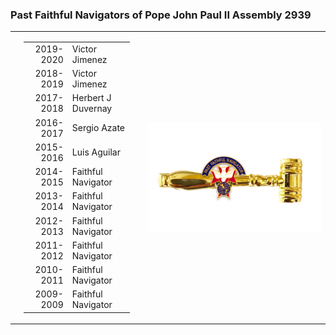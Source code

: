 <h3>Past Faithful Navigators of Pope John Paul II Assembly 2939</h3>


<table><tr><td></td><td style="width:37%">
<table>
  <tr><td style="text-align:right">2019-2020 </td><td>Victor Jimenez</td></tr>
  <tr><td style="text-align:right">2018-2019 </td><td>Victor Jimenez</td></tr>
  <tr><td style="text-align:right">2017-2018 </td><td>Herbert J Duvernay</td></tr>
  <tr><td style="text-align:right">2016-2017 </td><td>Sergio Azate</td></tr>
  <tr><td style="text-align:right">2015-2016 </td><td>Luis Aguilar</td></tr>
  <tr><td style="text-align:right">2014-2015 </td><td>Faithful Navigator</td></tr>
  <tr><td style="text-align:right">2013-2014 </td><td>Faithful Navigator</td></tr>
  <tr><td style="text-align:right">2012-2013 </td><td>Faithful Navigator</td></tr>
  <tr><td style="text-align:right">2011-2012 </td><td>Faithful Navigator</td></tr>
  <tr><td style="text-align:right">2010-2011 </td><td>Faithful Navigator</td></tr>
  <tr><td style="text-align:right">2009-2009 </td><td>Faithful Navigator</td></tr>
</table>
  </td><td></td><td style="width:63%"><img src="../assets/img/past1.jpg" width="400" align="right"></td></tr>
</table>
